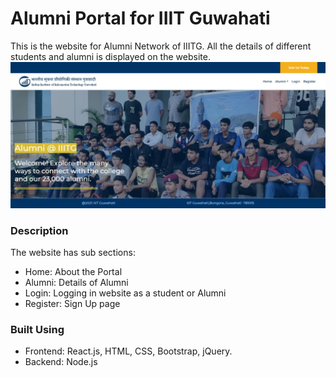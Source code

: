 # Alumni Portal for IIIT Guwahati
This is the website for Alumni Network of IIITG. All the details of different students and alumni is displayed on the website.
![](https://github.com/jishu-yadav/Alumni-Portal/blob/main/alumniportal.jpeg)
### Description
The website has sub sections:
- Home: About the Portal 
- Alumni: Details of Alumni
- Login: Logging in website as a student or Alumni
- Register: Sign Up page
### Built Using
- Frontend: React.js, HTML, CSS, Bootstrap, jQuery.
- Backend: Node.js

